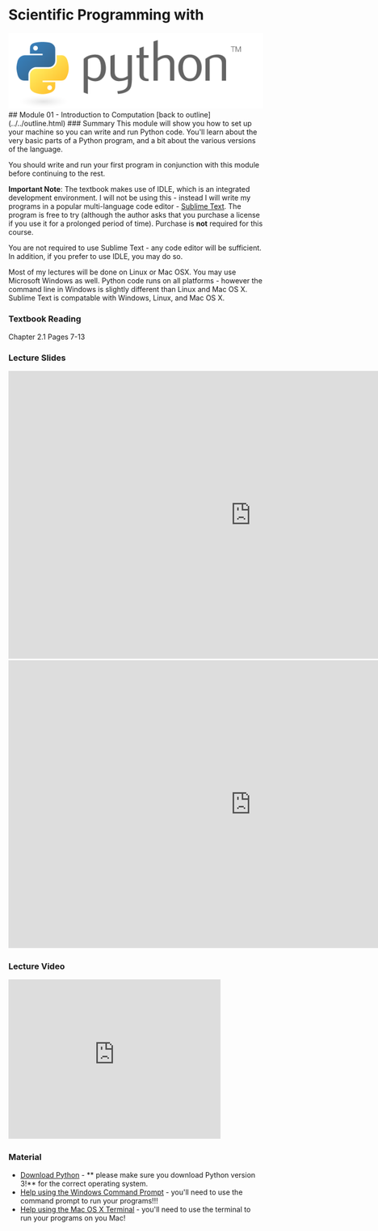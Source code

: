 # Scientific Programming with 
<img src="../../imgs/python.png"/>
## Module 01 - Introduction to Computation
[back to outline](../../outline.html)
### Summary
This module will show you how to set up your machine so you can write and run Python code.  You'll learn about the very basic parts of a Python program, and a bit about the various versions of the language.  

You should write and run your first program in conjunction with this module before continuing to the rest.

**Important Note**:  The textbook makes use of IDLE, which is an integrated development environment.  I will not be using this - instead I will write my programs in a popular multi-language code editor - [Sublime Text](http://www.sublimetext.com/).  The program is free to try (although the author asks that you purchase a license if you use it for a prolonged period of time).  Purchase is **not** required for this course.

You are not required to use Sublime Text - any code editor will be sufficient.  In addition, if you prefer to use IDLE, you may do so.

Most of my lectures will be done on Linux or Mac OSX.  You may use Microsoft Windows as well.  Python code runs on all platforms - however the command line in Windows is slightly different than Linux and Mac OS X.  Sublime Text is compatable with Windows, Linux, and Mac OS X.

### Textbook Reading
Chapter 2.1
Pages 7-13

### Lecture Slides
<iframe src="https://docs.google.com/presentation/d/1BosKQ3Y-FUgoh2n2EaB4nVatlC9-o612Btxbht_YeUE/embed?start=false&loop=false&delayms=3000" frameborder="0" width="960" height="569" allowfullscreen="true" mozallowfullscreen="true" webkitallowfullscreen="true"></iframe>
<iframe src="https://docs.google.com/presentation/d/1QKbwaKIe7CQQ2GiBvXnEoW9KmAgbW8C7yDE2rXbQqHI/embed?start=false&loop=false&delayms=3000" frameborder="0" width="960" height="569" allowfullscreen="true" mozallowfullscreen="true" webkitallowfullscreen="true"></iframe>

### Lecture Video
<iframe width="420" height="315" src="https://www.youtube.com/embed/JRKmhqdmNFo" frameborder="0" allowfullscreen></iframe>

### Material
- [Download Python](https://www.python.org/downloads/) - ** please make sure you download Python version 3!** for the correct operating system.
- [Help using the Windows Command Prompt](http://www.7tutorials.com/command-prompt-how-use-basic-commands) - you'll need to use the command prompt to run your programs!!!
- [Help using the Mac OS X Terminal](https://www.youtube.com/watch?v=-Vl4rpZVA6I) - you'll need to use the terminal to run your programs on you Mac!